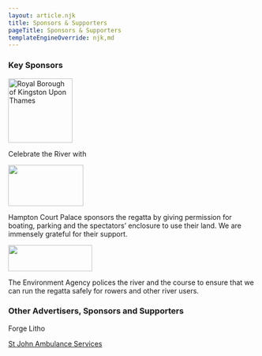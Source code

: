 ```yaml
---
layout: article.njk
title: Sponsors & Supporters
pageTitle: Sponsors & Supporters
templateEngineOverride: njk,md
---
```

<div id="nav" style="display:none">1</div>
<div class="sponsors">
<!--<h3>Main Sponsor</h3>
    <div class="sponsors">
        <a href="https://www.cnmestates.com/" target="new"><img src="/images/logos/Sponsored_by_CNM.jpg" alt="CNM Estates" height="122" width="99"></a>
        <p><span class="smallTitle">CNM Estates</span> are our Main Sponsor.</p>
    </div>-->
<h3>Key Sponsors</h3>
    <div class="sponsors">
        <a href="https://www.kingston.gov.uk/" target="new"><img src="/images/logos/rbkot.jpg" alt="Royal Borough of Kingston Upon Thames"  width="130" ></a>
        <p><span class="smallTitle">Celebrate the River</span> with</p>
    </div>
    <div class="sponsors">
        <a href="https://www.hrp.org.uk/HamptonCourtPalace/" target="new"><img src="/images/logos/HCP.gif" alt="" width="152" height="83"></a>
        <p> <span class="smallTitle">Hampton Court Palace</span> sponsors the regatta by giving permission for boating, parking and the spectators&rsquo; enclosure to use their land. We are immensely grateful for their support.</p>
    </div>
    <div class="sponsors">
        <a href="https://www.gov.uk/government/organisations/environment-agency/" target="new"><img src="/images/logos/ea.gif" alt=""  width="170" height="53"></a>
        <p>The <span class="smallTitle">Environment Agency</span> polices the river and the course to ensure that we can run the regatta safely for rowers and other river users.</p>
    </div>
<h3>Other Advertisers, Sponsors and Supporters</h3>
    <div class="sponsors">
        <p>Forge Litho</p>
        <a href="https://www.sja.org.uk/" target="new">St John Ambulance Services</a>
    </div>


